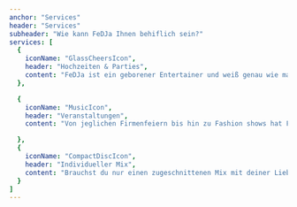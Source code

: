 ```yaml
---
anchor: "Services"
header: "Services"
subheader: "Wie kann FeDJa Ihnen behiflich sein?"
services: [
  {
    iconName: "GlassCheersIcon",
    header: "Hochzeiten & Parties",
    content: "FeDJa ist ein geborener Entertainer und weiß genau wie man Jede Tanz Ader zum schwingen bekommt. Durch Jahrelange Erfahrung als Host für sämtliche Events, weiß er ganz genau wie man jegliche Gruppe auf der Tanzfläche einnimmt"
  },

  {
    iconName: "MusicIcon",
    header: "Veranstaltungen",
    content: "Von jeglichen Firmenfeiern bis hin zu Fashion shows hat FeDja bewiesen dass er ausgeprägte Fähigkeiten hat um die Tanzfläche durch sämtliche Genres zu vereinen"

  },
  {
    iconName: "CompactDiscIcon",
    header: "Individueller Mix",
    content: "Brauchst du nur einen zugeschnittenen Mix mit deiner Lieblingsmusik für dein Event? FeDJa kann dir den perfekten Mix für deine Feier zusammenmischen damit du deine Party von afang an stressfrei genießen kannst!"
  }
]
---
```


